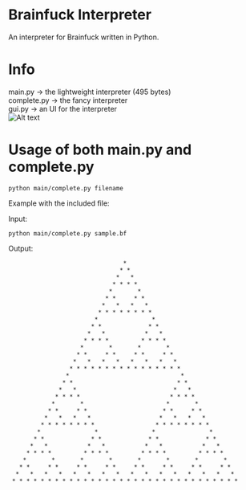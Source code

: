 # Brainfuck Interpreter
An interpreter for Brainfuck written in Python.
# Info
main.py -> the lightweight interpreter (495 bytes)  
complete.py -> the fancy interpreter  
gui.py -> an UI for the interpreter  
![Alt text](https://i.imgur.com/DZc2B8V.png)  
# Usage of both main.py and complete.py
```
python main/complete.py filename
```
Example with the included file:  
  
Input:
```
python main/complete.py sample.bf
```
Output:
```
                                *
                               * *
                              *   *
                             * * * *
                            *       *
                           * *     * *
                          *   *   *   *
                         * * * * * * * *
                        *               *
                       * *             * *
                      *   *           *   *
                     * * * *         * * * *
                    *       *       *       *
                   * *     * *     * *     * *
                  *   *   *   *   *   *   *   *
                 * * * * * * * * * * * * * * * *
                *                               *
               * *                             * *
              *   *                           *   *
             * * * *                         * * * *
            *       *                       *       *
           * *     * *                     * *     * *
          *   *   *   *                   *   *   *   *
         * * * * * * * *                 * * * * * * * *
        *               *               *               *
       * *             * *             * *             * *
      *   *           *   *           *   *           *   *
     * * * *         * * * *         * * * *         * * * *
    *       *       *       *       *       *       *       *
   * *     * *     * *     * *     * *     * *     * *     * *
  *   *   *   *   *   *   *   *   *   *   *   *   *   *   *   *
 * * * * * * * * * * * * * * * * * * * * * * * * * * * * * * * *
```
